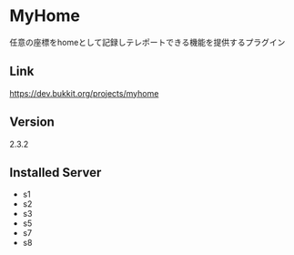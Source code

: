 # MyHome
任意の座標をhomeとして記録しテレポートできる機能を提供するプラグイン

## Link
https://dev.bukkit.org/projects/myhome

## Version
2.3.2

## Installed Server
- s1
- s2
- s3
- s5
- s7
- s8
